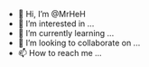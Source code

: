 - 👋 Hi, I’m @MrHeH
- 👀 I’m interested in ...
- 🌱 I’m currently learning ...
- 💞️ I’m looking to collaborate on ...
- 📫 How to reach me ...

<!---
MrHeH/MrHeH is a ✨ special ✨ repository because its `README.md` (this file) appears on your GitHub profile.
You can click the Preview link to take a look at your changes.
--->
